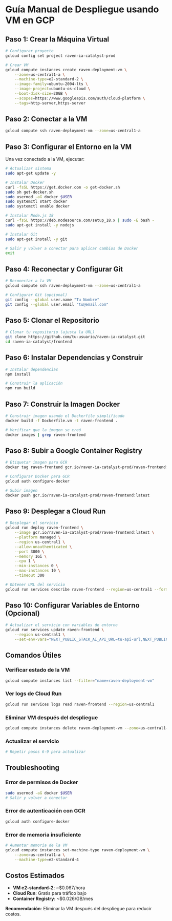 # Guía Manual de Despliegue usando VM en GCP

## Paso 1: Crear la Máquina Virtual

```bash
# Configurar proyecto
gcloud config set project raven-ia-catalyst-prod

# Crear VM
gcloud compute instances create raven-deployment-vm \
    --zone=us-central1-a \
    --machine-type=e2-standard-2 \
    --image-family=ubuntu-2004-lts \
    --image-project=ubuntu-os-cloud \
    --boot-disk-size=20GB \
    --scopes=https://www.googleapis.com/auth/cloud-platform \
    --tags=http-server,https-server
```

## Paso 2: Conectar a la VM

```bash
gcloud compute ssh raven-deployment-vm --zone=us-central1-a
```

## Paso 3: Configurar el Entorno en la VM

Una vez conectado a la VM, ejecutar:

```bash
# Actualizar sistema
sudo apt-get update -y

# Instalar Docker
curl -fsSL https://get.docker.com -o get-docker.sh
sudo sh get-docker.sh
sudo usermod -aG docker $USER
sudo systemctl start docker
sudo systemctl enable docker

# Instalar Node.js 18
curl -fsSL https://deb.nodesource.com/setup_18.x | sudo -E bash -
sudo apt-get install -y nodejs

# Instalar Git
sudo apt-get install -y git

# Salir y volver a conectar para aplicar cambios de Docker
exit
```

## Paso 4: Reconectar y Configurar Git

```bash
# Reconectar a la VM
gcloud compute ssh raven-deployment-vm --zone=us-central1-a

# Configurar Git (opcional)
git config --global user.name "Tu Nombre"
git config --global user.email "tu@email.com"
```

## Paso 5: Clonar el Repositorio

```bash
# Clonar tu repositorio (ajusta la URL)
git clone https://github.com/tu-usuario/raven-ia-catalyst.git
cd raven-ia-catalyst/frontend
```

## Paso 6: Instalar Dependencias y Construir

```bash
# Instalar dependencias
npm install

# Construir la aplicación
npm run build
```

## Paso 7: Construir la Imagen Docker

```bash
# Construir imagen usando el Dockerfile simplificado
docker build -f Dockerfile.vm -t raven-frontend .

# Verificar que la imagen se creó
docker images | grep raven-frontend
```

## Paso 8: Subir a Google Container Registry

```bash
# Etiquetar imagen para GCR
docker tag raven-frontend gcr.io/raven-ia-catalyst-prod/raven-frontend:latest

# Configurar Docker para GCR
gcloud auth configure-docker

# Subir imagen
docker push gcr.io/raven-ia-catalyst-prod/raven-frontend:latest
```

## Paso 9: Desplegar a Cloud Run

```bash
# Desplegar el servicio
gcloud run deploy raven-frontend \
    --image gcr.io/raven-ia-catalyst-prod/raven-frontend:latest \
    --platform managed \
    --region us-central1 \
    --allow-unauthenticated \
    --port 3000 \
    --memory 1Gi \
    --cpu 1 \
    --min-instances 0 \
    --max-instances 10 \
    --timeout 300

# Obtener URL del servicio
gcloud run services describe raven-frontend --region=us-central1 --format="value(status.url)"
```

## Paso 10: Configurar Variables de Entorno (Opcional)

```bash
# Actualizar el servicio con variables de entorno
gcloud run services update raven-frontend \
    --region us-central1 \
    --set-env-vars="NEXT_PUBLIC_STACK_AI_API_URL=tu-api-url,NEXT_PUBLIC_STACK_AI_API_KEY=tu-api-key"
```

## Comandos Útiles

### Verificar estado de la VM
```bash
gcloud compute instances list --filter="name=raven-deployment-vm"
```

### Ver logs de Cloud Run
```bash
gcloud run services logs read raven-frontend --region=us-central1
```

### Eliminar VM después del despliegue
```bash
gcloud compute instances delete raven-deployment-vm --zone=us-central1-a
```

### Actualizar el servicio
```bash
# Repetir pasos 6-9 para actualizar
```

## Troubleshooting

### Error de permisos de Docker
```bash
sudo usermod -aG docker $USER
# Salir y volver a conectar
```

### Error de autenticación con GCR
```bash
gcloud auth configure-docker
```

### Error de memoria insuficiente
```bash
# Aumentar memoria de la VM
gcloud compute instances set-machine-type raven-deployment-vm \
    --zone=us-central1-a \
    --machine-type=e2-standard-4
```

## Costos Estimados

- **VM e2-standard-2**: ~$0.067/hora
- **Cloud Run**: Gratis para tráfico bajo
- **Container Registry**: ~$0.026/GB/mes

**Recomendación**: Eliminar la VM después del despliegue para reducir costos. 